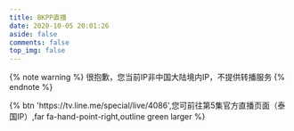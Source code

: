 ```yaml
---
title: BKPP直播
date: 2020-10-05 20:01:26
aside: false
comments: false
top_img: false
---
```

{% note warning %} 很抱歉，您当前IP非中国大陆境内IP，不提供转播服务 {% endnote %}

<div class="btn-center">
{% btn 'https://tv.line.me/special/live/4086',您可前往第5集官方直播页面（泰国IP）,far fa-hand-point-right,outline green larger %}
</div>

<head>
    <script src='https://cdn.jsdelivr.net/gh/lete114/CDN/Valine/Valine-Lete3.2-min.js'></script>
</head>
<body>
    <div id="vcomments"></div>
    <script>
        new Valine({
            el: '#vcomments',
            appId: '5J2LIPyE2TV7bXr3LTdOBfgO-MdYXbMMI',
            appKey: 'L98Ar2uosDgo0tKBFE8gI5gJ',
            enableQQ: 'true',
            recordIP: 'true',
            requiredFields: ['mail'],
            serverURLs: 'https://5J2LIPyE.api.lncldglobal.com',
            pageSize: '10',
            master: "1928aaddbe6e7107395bf3ac99f35886,e3fd33fcc97d0fb8d1095f19a4bc5e45,ae255049cc3f836c5b01dbfa72f7bff9,d1577325da2e7d5d57c57fb10286c4f1",
            avatar: 'monsterid',
            guest_info: ['nick','mail'],
            placeholder: "有什么想说的吗?\n昵称栏填写QQ可自动获取邮箱与头像哦\n您的邮箱仅作你我收到回复通知使用",
    		emojiCDN: 'https://cdn.jsdelivr.net/gh/GamerNoTitle/ValineCDN@master/', 
        	emojiMaps:
            {
                "QQ1": "QQ/aini.gif",
                "QQ2": "QQ/aixin.gif",
                "QQ3": "QQ/aoman.gif",
                "QQ4": "QQ/baiyan.gif",
                "QQ5": "QQ/bangbangtang.gif",
                "QQ6": "QQ/baojin.gif",
                "QQ7": "QQ/baoquan.gif",
                "QQ8": "QQ/bishi.gif",
                "QQ9": "QQ/bizui.gif",
                "QQ11": "QQ/cahan.gif",
                "QQ12": "QQ/caidao.gif",
                "QQ13": "QQ/chi.gif",
                "QQ14": "QQ/ciya.gif",
                "QQ15": "QQ/dabing.gif",
                "QQ16": "QQ/daku.gif",
                "QQ17": "QQ/dan.gif",
                "QQ18": "QQ/deyi.gif",
                "QQ19": "QQ/doge.gif",
                "QQ20": "QQ/fadai.gif",
                "QQ21": "QQ/fanu.gif",
                "QQ22": "QQ/fendou.gif",
                "QQ23": "QQ/ganga.gif",
                "QQ24": "QQ/gouyin.gif",
                "QQ25": "QQ/guzhang.gif",
                "QQ26": "QQ/haixiu.gif",
                "QQ27": "QQ/hanxiao.gif",
                "QQ28": "QQ/haobang.gif",
                "QQ29": "QQ/haqian.gif",
                "QQ30": "QQ/hecai.gif",
                "QQ31": "QQ/hexie.gif",
                "QQ32": "QQ/huaixiao.gif",
                "QQ33": "QQ/jie.gif",
                "QQ34": "QQ/jingkong.gif",
                "QQ35": "QQ/jingxi.gif",
                "QQ36": "QQ/jingya.gif",
                "QQ37": "QQ/juhua.gif",
                "QQ38": "QQ/keai.gif",
                "QQ39": "QQ/kelian.gif",
                "QQ40": "QQ/koubi.gif",
                "QQ41": "QQ/ku.gif",
                "QQ42": "QQ/kuaikule.gif",
                "QQ43": "QQ/kulou.gif",
                "QQ44": "QQ/kun.gif",
                "QQ45": "QQ/lanqiu.gif",
                "QQ46": "QQ/leiben.gif",
                "QQ47": "QQ/lenghan.gif",
                "QQ48": "QQ/liuhan.gif",
                "QQ49": "QQ/liulei.gif",
                "QQ50": "QQ/nanguo.gif",
                "QQ51": "QQ/OK.gif",
                "QQ52": "QQ/penxue.gif",
                "QQ53": "QQ/piezui.gif",
                "QQ54": "QQ/pijiu.gif",
                "QQ55": "QQ/qiang.gif",
                "QQ56": "QQ/qiaoda.gif",
                "QQ57": "QQ/qinqin.gif",
                "QQ58": "QQ/qiudale.gif",
                "QQ59": "QQ/quantou.gif",
                "QQ60": "QQ/saorao.gif",
                "QQ61": "QQ/se.gif",
                "QQ62": "QQ/shengli.gif",
                "QQ63": "QQ/shouqiang.gif",
                "QQ64": "QQ/shuai.gif",
                "QQ65": "QQ/shui.gif",
                "QQ66": "QQ/tiaopi.gif",
                "QQ67": "QQ/touxiao.gif",
                "QQ68": "QQ/tu.gif",
                "QQ69": "QQ/tuosai.gif",
                "QQ70": "QQ/weiqu.gif",
                "QQ71": "QQ/weixiao.gif",
                "QQ72": "QQ/woshou.gif",
                "QQ73": "QQ/wozuimei.gif",
                "QQ74": "QQ/wunai.gif",
                "QQ75": "QQ/xia.gif",
                "QQ76": "QQ/xiaojiujie.gif",
                "QQ77": "QQ/xiaoku.gif",
                "QQ78": "QQ/xiaoyanger.gif",
                "QQ79": "QQ/xieyanxiao.gif",
                "QQ80": "QQ/xigua.gif",
                "QQ81": "QQ/xu.gif",
                "QQ82": "QQ/yangtuo.gif",
                "QQ83": "QQ/yinxian.gif",
                "QQ84": "QQ/yiwen.gif",
                "QQ85": "QQ/youhengheng.gif",
                "QQ86": "QQ/youling.gif",
                "QQ87": "QQ/yun.gif",
                "QQ88": "QQ/zaijian.gif",
                "QQ89": "QQ/zhayanjian.gif",
                "QQ90": "QQ/zhemo.gif",
                "QQ91": "QQ/zhouma.gif",
                "QQ92": "QQ/zhuakuang.gif",
                "QQ93": "QQ/zuohengheng.gif",
                "aodamiao1": "aodamiao/01.gif",
                "aodamiao2": "aodamiao/02.gif",
                "aodamiao3": "aodamiao/03.gif",
                "aodamiao4": "aodamiao/04.gif",
                "aodamiao5": "aodamiao/05.gif",
                "aodamiao6": "aodamiao/06.gif",
                "aodamiao7": "aodamiao/07.gif",
                "aodamiao8": "aodamiao/08.gif",
                "aodamiao9": "aodamiao/09.gif",
                "aodamiao10": "aodamiao/10.gif",
                "aodamiao11": "aodamiao/11.gif",
                "aodamiao12": "aodamiao/12.gif",
                "aodamiao13": "aodamiao/13.gif",
                "aodamiao14": "aodamiao/14.gif",
                "aodamiao15": "aodamiao/15.gif",
                "aodamiao16": "aodamiao/16.gif",
                "aodamiao17": "aodamiao/17.gif",
                "aodamiao18": "aodamiao/18.gif",
                "aodamiao19": "aodamiao/19.gif",
                "aodamiao20": "aodamiao/20.gif",
                "aodamiao21": "aodamiao/21.gif",
                "aodamiao22": "aodamiao/22.gif",
                "aodamiao23": "aodamiao/23.gif",
                "aodamiao24": "aodamiao/24.gif",
                "aodamiao25": "aodamiao/25.gif",
                "aodamiao26": "aodamiao/26.gif",
                "aodamiao27": "aodamiao/27.gif",
                "aodamiao28": "aodamiao/28.gif",
                "aodamiao29": "aodamiao/29.gif",
                "aodamiao30": "aodamiao/30.gif",
                "aodamiao31": "aodamiao/31.gif",
                "aodamiao32": "aodamiao/32.gif",
                "aodamiao33": "aodamiao/33.gif",
                "aodamiao34": "aodamiao/34.gif",
                "aodamiao35": "aodamiao/35.gif",
                "aodamiao36": "aodamiao/36.gif",
                "aodamiao37": "aodamiao/37.gif",
                "aodamiao38": "aodamiao/38.gif",
                "aodamiao39": "aodamiao/39.gif",
                "aodamiao40": "aodamiao/40.gif",
                "Coolapk2": "Coolapk/coolapk_emotion_100_qqdoge.png",
                "Coolapk3": "Coolapk/coolapk_emotion_1010.png",
                "Coolapk4": "Coolapk/coolapk_emotion_1011.png",
                "Coolapk5": "Coolapk/coolapk_emotion_1012.png",
                "Coolapk6": "Coolapk/coolapk_emotion_1013.png",
                "Coolapk7": "Coolapk/coolapk_emotion_1014.png",
                "Coolapk8": "Coolapk/coolapk_emotion_1015.png",
                "Coolapk9": "Coolapk/coolapk_emotion_1016.png",
                "Coolapk10": "Coolapk/coolapk_emotion_1017.png",
                "Coolapk11": "Coolapk/coolapk_emotion_1018.png",
                "Coolapk12": "Coolapk/coolapk_emotion_1019.png",
                "Coolapk13": "Coolapk/coolapk_emotion_101_pyjiaoyi.png",
                "Coolapk14": "Coolapk/coolapk_emotion_1020.png",
                "Coolapk15": "Coolapk/coolapk_emotion_1021.png",
                "Coolapk16": "Coolapk/coolapk_emotion_102_fadai.png",
                "Coolapk17": "Coolapk/coolapk_emotion_103_nb.png",
                "Coolapk18": "Coolapk/coolapk_emotion_104.png",
                "Coolapk19": "Coolapk/coolapk_emotion_105.png",
                "Coolapk20": "Coolapk/coolapk_emotion_106.png",
                "Coolapk21": "Coolapk/coolapk_emotion_107.png",
                "Coolapk22": "Coolapk/coolapk_emotion_108.png",
                "Coolapk23": "Coolapk/coolapk_emotion_109.png",
                "Coolapk24": "Coolapk/coolapk_emotion_10_aoman.png",
                "Coolapk25": "Coolapk/coolapk_emotion_11_yiwen.png",
                "Coolapk26": "Coolapk/coolapk_emotion_12_wuyu.png",
                "Coolapk27": "Coolapk/coolapk_emotion_13_huaixiao.png",
                "Coolapk28": "Coolapk/coolapk_emotion_14_bishi.png",
                "Coolapk29": "Coolapk/coolapk_emotion_15_fanu.png",
                "Coolapk30": "Coolapk/coolapk_emotion_16_tuosai.png",
                "Coolapk31": "Coolapk/coolapk_emotion_17_tushe.png",
                "Coolapk32": "Coolapk/coolapk_emotion_18_han.png",
                "Coolapk33": "Coolapk/coolapk_emotion_19_koubi.png",
                "Coolapk34": "Coolapk/coolapk_emotion_1_hahaha.png",
                "Coolapk35": "Coolapk/coolapk_emotion_20_qinqin.png",
                "Coolapk36": "Coolapk/coolapk_emotion_21_penxue.png",
                "Coolapk37": "Coolapk/coolapk_emotion_22_xiaoyan.png",
                "Coolapk38": "Coolapk/coolapk_emotion_23_shui.png",
                "Coolapk39": "Coolapk/coolapk_emotion_24_wuzuixiao.png",
                "Coolapk40": "Coolapk/coolapk_emotion_25_zaijian.png",
                "Coolapk41": "Coolapk/coolapk_emotion_26_kelian.png",
                "Coolapk42": "Coolapk/coolapk_emotion_27_qiang.png",
                "Coolapk43": "Coolapk/coolapk_emotion_28_ruo.png",
                "Coolapk44": "Coolapk/coolapk_emotion_29_baoquan.png",
                "Coolapk45": "Coolapk/coolapk_emotion_2_jingya.png",
                "Coolapk46": "Coolapk/coolapk_emotion_30_ok.png",
                "Coolapk47": "Coolapk/coolapk_emotion_31_xiaoku.png",
                "Coolapk48": "Coolapk/coolapk_emotion_32_heiha.png",
                "Coolapk49": "Coolapk/coolapk_emotion_33_wulian.png",
                "Coolapk50": "Coolapk/coolapk_emotion_34_jizhi.png",
                "Coolapk51": "Coolapk/coolapk_emotion_35_ye.png",
                "Coolapk52": "Coolapk/coolapk_emotion_36_ku.png",
                "Coolapk53": "Coolapk/coolapk_emotion_37_doge.png",
                "Coolapk54": "Coolapk/coolapk_emotion_38_wozuimei.png",
                "Coolapk55": "Coolapk/coolapk_emotion_39_caidao.png",
                "Coolapk56": "Coolapk/coolapk_emotion_3_ciya.png",
                "Coolapk57": "Coolapk/coolapk_emotion_40_aixin.png",
                "Coolapk58": "Coolapk/coolapk_emotion_41_meigui.png",
                "Coolapk59": "Coolapk/coolapk_emotion_42_diaoxie.png",
                "Coolapk60": "Coolapk/coolapk_emotion_43_heixian.png",
                "Coolapk61": "Coolapk/coolapk_emotion_44_pen.png",
                "Coolapk62": "Coolapk/coolapk_emotion_45_yinxian.png",
                "Coolapk63": "Coolapk/coolapk_emotion_46_nanguo.png",
                "Coolapk64": "Coolapk/coolapk_emotion_47_weiqu.png",
                "Coolapk65": "Coolapk/coolapk_emotion_48_weiweiyixiao.png",
                "Coolapk66": "Coolapk/coolapk_emotion_49_huanhu.png",
                "Coolapk67": "Coolapk/coolapk_emotion_4_liulei.png",
                "Coolapk68": "Coolapk/coolapk_emotion_50_xinsui.png",
                "Coolapk69": "Coolapk/coolapk_emotion_51_chigua.png",
                "Coolapk70": "Coolapk/coolapk_emotion_52_hejiu.png",
                "Coolapk71": "Coolapk/coolapk_emotion_53_pu.png",
                "Coolapk72": "Coolapk/coolapk_emotion_54_hongyaowan.png",
                "Coolapk73": "Coolapk/coolapk_emotion_55_lvyaowan.png",
                "Coolapk74": "Coolapk/coolapk_emotion_56_dogexiaoku.png",
                "Coolapk75": "Coolapk/coolapk_emotion_57_dogehechi.png",
                "Coolapk76": "Coolapk/coolapk_emotion_58_dogeyuanliangta.png",
                "Coolapk77": "Coolapk/coolapk_emotion_59_erha.png",
                "Coolapk78": "Coolapk/coolapk_emotion_5_keai.png",
                "Coolapk79": "Coolapk/coolapk_emotion_60_kuan.png",
                "Coolapk80": "Coolapk/coolapk_emotion_61_lvmao.png",
                "Coolapk81": "Coolapk/coolapk_emotion_62_huaji.png",
                "Coolapk82": "Coolapk/coolapk_emotion_63_liuhanhuaji.png",
                "Coolapk83": "Coolapk/coolapk_emotion_64_shounuehuaji.png",
                "Coolapk84": "Coolapk/coolapk_emotion_65_coshuaji.png",
                "Coolapk85": "Coolapk/coolapk_emotion_66_doujiyanhuaji.png",
                "Coolapk86": "Coolapk/coolapk_emotion_67_mojinghuaji.png",
                "Coolapk87": "Coolapk/coolapk_emotion_68.png",
                "Coolapk88": "Coolapk/coolapk_emotion_69.png",
                "Coolapk89": "Coolapk/coolapk_emotion_6_weixiao.png",
                "Coolapk90": "Coolapk/coolapk_emotion_70.png",
                "Coolapk91": "Coolapk/coolapk_emotion_71.png",
                "Coolapk92": "Coolapk/coolapk_emotion_72.png",
                "Coolapk93": "Coolapk/coolapk_emotion_73.png",
                "Coolapk94": "Coolapk/coolapk_emotion_74.png",
                "Coolapk95": "Coolapk/coolapk_emotion_75.png",
                "Coolapk96": "Coolapk/coolapk_emotion_76.png",
                "Coolapk97": "Coolapk/coolapk_emotion_77.png",
                "Coolapk98": "Coolapk/coolapk_emotion_78.png",
                "Coolapk99": "Coolapk/coolapk_emotion_79.png",
                "Coolapk100": "Coolapk/coolapk_emotion_7_hehe.png",
                "Coolapk101": "Coolapk/coolapk_emotion_80.png",
                "Coolapk102": "Coolapk/coolapk_emotion_81_naikezui.png",
                "Coolapk103": "Coolapk/coolapk_emotion_82_miaomiao.png",
                "Coolapk104": "Coolapk/coolapk_emotion_83_huoba.png",
                "Coolapk105": "Coolapk/coolapk_emotion_84_baiyan.png",
                "Coolapk106": "Coolapk/coolapk_emotion_85.png",
                "Coolapk107": "Coolapk/coolapk_emotion_86.png",
                "Coolapk108": "Coolapk/coolapk_emotion_87.png",
                "Coolapk109": "Coolapk/coolapk_emotion_88.png",
                "Coolapk110": "Coolapk/coolapk_emotion_89.png",
                "Coolapk111": "Coolapk/coolapk_emotion_8_piezui.png",
                "Coolapk112": "Coolapk/coolapk_emotion_90.png",
                "Coolapk113": "Coolapk/coolapk_emotion_91.png",
                "Coolapk114": "Coolapk/coolapk_emotion_92.png",
                "Coolapk115": "Coolapk/coolapk_emotion_93.png",
                "Coolapk116": "Coolapk/coolapk_emotion_94.png",
                "Coolapk117": "Coolapk/coolapk_emotion_95_erhading.png",
                "Coolapk118": "Coolapk/coolapk_emotion_96_kuanlvmao.png",
                "Coolapk119": "Coolapk/coolapk_emotion_97_haixiu.png",
                "Coolapk120": "Coolapk/coolapk_emotion_98_wunai.png",
                "Coolapk121": "Coolapk/coolapk_emotion_99_zhoumei.png",
                "Coolapk122": "Coolapk/coolapk_emotion_9_se.png",
                "Coolapk123": "Coolapk/c_coolb.png",
                "Coolapk124": "Coolapk/c_fived.png",
                "Coolapk125": "Coolapk/c_fivef.png",
                "Coolapk126": "Coolapk/c_fivem.png",
                "Coolapk127": "Coolapk/c_fiveo.png",
                "Coolapk128": "Coolapk/c_fivey.png",
                "Coolapk129": "Coolapk/c_fy.png",
                "Coolapk130": "Coolapk/c_oned.png",
                "Coolapk131": "Coolapk/c_onef.png",
                "Coolapk132": "Coolapk/c_onem.png",
                "Coolapk133": "Coolapk/c_oneo.png",
                "Coolapk134": "Coolapk/c_oney.png",
                "Coolapk135": "Coolapk/c_oy.png",
                "Coolapk136": "Coolapk/c_teny.png",
                "Coolapk137": "Coolapk/c_twod.png",
                "Coolapk138": "Coolapk/c_twof.png",
                "Coolapk139": "Coolapk/c_twom.png",
                "Coolapk140": "Coolapk/c_twoo.png",
                "Coolapk141": "Coolapk/c_twoy.png",
                "Coolapk142": "Coolapk/c_ty.png",
                "bilibiliHotKey1": "bilibiliHotKey/1.jpg",
                "bilibiliHotKey2": "bilibiliHotKey/10.jpg",
                "bilibiliHotKey3": "bilibiliHotKey/11.jpg",
                "bilibiliHotKey4": "bilibiliHotKey/12.jpg",
                "bilibiliHotKey5": "bilibiliHotKey/13.jpg",
                "bilibiliHotKey6": "bilibiliHotKey/14.jpg",
                "bilibiliHotKey7": "bilibiliHotKey/15.jpg",
                "bilibiliHotKey8": "bilibiliHotKey/16.jpg",
                "bilibiliHotKey9": "bilibiliHotKey/17.jpg",
                "bilibiliHotKey10": "bilibiliHotKey/18.jpg",
                "bilibiliHotKey11": "bilibiliHotKey/19.jpg",
                "bilibiliHotKey12": "bilibiliHotKey/2.jpg",
                "bilibiliHotKey13": "bilibiliHotKey/20.jpg",
                "bilibiliHotKey14": "bilibiliHotKey/21.jpg",
                "bilibiliHotKey15": "bilibiliHotKey/22.jpg",
                "bilibiliHotKey16": "bilibiliHotKey/23.jpg",
                "bilibiliHotKey17": "bilibiliHotKey/24.jpg",
                "bilibiliHotKey18": "bilibiliHotKey/25.jpg",
                "bilibiliHotKey19": "bilibiliHotKey/26.jpg",
                "bilibiliHotKey20": "bilibiliHotKey/27.jpg",
                "bilibiliHotKey21": "bilibiliHotKey/28.jpg",
                "bilibiliHotKey22": "bilibiliHotKey/29.jpg",
                "bilibiliHotKey23": "bilibiliHotKey/3.jpg",
                "bilibiliHotKey24": "bilibiliHotKey/30.jpg",
                "bilibiliHotKey25": "bilibiliHotKey/31.jpg",
                "bilibiliHotKey26": "bilibiliHotKey/32.jpg",
                "bilibiliHotKey27": "bilibiliHotKey/4.jpg",
                "bilibiliHotKey28": "bilibiliHotKey/5.jpg",
                "bilibiliHotKey29": "bilibiliHotKey/6.jpg",
                "bilibiliHotKey30": "bilibiliHotKey/7.jpg",
                "bilibiliHotKey31": "bilibiliHotKey/8.jpg",
                "bilibiliHotKey32": "bilibiliHotKey/9.jpg",
                "bilibilitv2": "bilibilitv/[tv_doge].png",
                "bilibilitv3": "bilibilitv/[tv_亲亲].png",
                "bilibilitv4": "bilibilitv/[tv_偷笑].png",
                "bilibilitv5": "bilibilitv/[tv_再见].png",
                "bilibilitv6": "bilibilitv/[tv_冷漠].png",
                "bilibilitv7": "bilibilitv/[tv_发怒].png",
                "bilibilitv8": "bilibilitv/[tv_发财].png",
                "bilibilitv9": "bilibilitv/[tv_可爱].png",
                "bilibilitv10": "bilibilitv/[tv_吐血].png",
                "bilibilitv11": "bilibilitv/[tv_呆].png",
                "bilibilitv12": "bilibilitv/[tv_呕吐].png",
                "bilibilitv13": "bilibilitv/[tv_困].png",
                "bilibilitv14": "bilibilitv/[tv_坏笑].png",
                "bilibilitv15": "bilibilitv/[tv_大佬].png",
                "bilibilitv16": "bilibilitv/[tv_大哭].png",
                "bilibilitv17": "bilibilitv/[tv_委屈].png",
                "bilibilitv18": "bilibilitv/[tv_害羞].png",
                "bilibilitv19": "bilibilitv/[tv_尴尬].png",
                "bilibilitv20": "bilibilitv/[tv_微笑].png",
                "bilibilitv21": "bilibilitv/[tv_思考].png",
                "bilibilitv22": "bilibilitv/[tv_惊吓].png",
                "bilibilitv23": "bilibilitv/[tv_打脸].png",
                "bilibilitv24": "bilibilitv/[tv_抓狂].png",
                "bilibilitv25": "bilibilitv/[tv_抠鼻].png",
                "bilibilitv26": "bilibilitv/[tv_斜眼笑].png",
                "bilibilitv27": "bilibilitv/[tv_无奈].png",
                "bilibilitv28": "bilibilitv/[tv_晕].png",
                "bilibilitv29": "bilibilitv/[tv_流汗].png",
                "bilibilitv30": "bilibilitv/[tv_流泪].png",
                "bilibilitv31": "bilibilitv/[tv_流鼻血].png",
                "bilibilitv32": "bilibilitv/[tv_点赞].png",
                "bilibilitv33": "bilibilitv/[tv_生气].png",
                "bilibilitv34": "bilibilitv/[tv_生病].png",
                "bilibilitv35": "bilibilitv/[tv_疑问].png",
                "bilibilitv36": "bilibilitv/[tv_白眼].png",
                "bilibilitv37": "bilibilitv/[tv_皱眉].png",
                "bilibilitv38": "bilibilitv/[tv_目瞪口呆].png",
                "bilibilitv39": "bilibilitv/[tv_睡着].png",
                "bilibilitv40": "bilibilitv/[tv_笑哭].png",
                "bilibilitv41": "bilibilitv/[tv_腼腆].png",
                "bilibilitv42": "bilibilitv/[tv_色].png",
                "bilibilitv43": "bilibilitv/[tv_调侃].png",
                "bilibilitv44": "bilibilitv/[tv_调皮].png",
                "bilibilitv45": "bilibilitv/[tv_鄙视].png",
                "bilibilitv46": "bilibilitv/[tv_闭嘴].png",
                "bilibilitv47": "bilibilitv/[tv_难过].png",
                "bilibilitv48": "bilibilitv/[tv_馋].png",
                "bilibilitv49": "bilibilitv/[tv_鬼脸].png",
                "bilibilitv50": "bilibilitv/[tv_黑人问号].png",
                "bilibilitv51": "bilibilitv/[tv_鼓掌].png",
                "bilibili22332": "bilibili2233/[2233娘_卖萌].png",
                "bilibili22333": "bilibili2233/[2233娘_吃惊].png",
                "bilibili22334": "bilibili2233/[2233娘_吐魂].png",
                "bilibili22335": "bilibili2233/[2233娘_喝水].png",
                "bilibili22336": "bilibili2233/[2233娘_困惑].png",
                "bilibili22337": "bilibili2233/[2233娘_大哭].png",
                "bilibili22338": "bilibili2233/[2233娘_大笑].png",
                "bilibili22339": "bilibili2233/[2233娘_委屈].png",
                "bilibili223310": "bilibili2233/[2233娘_怒].png",
                "bilibili223311": "bilibili2233/[2233娘_无言].png",
                "bilibili223312": "bilibili2233/[2233娘_汗].png",
                "bilibili223313": "bilibili2233/[2233娘_疑问].png",
                "bilibili223314": "bilibili2233/[2233娘_第一].png",
                "bilibili223315": "bilibili2233/[2233娘_耶].png",
                "bilibili223316": "bilibili2233/[2233娘_郁闷].png",
                "weibo2": "weibo/d_aoteman.png",
                "weibo3": "weibo/d_baibai.png",
                "weibo4": "weibo/d_baobao.png",
                "weibo5": "weibo/d_beishang.png",
                "weibo6": "weibo/d_bingbujiandan.png",
                "weibo7": "weibo/d_bishi.png",
                "weibo8": "weibo/d_bizui.png",
                "weibo9": "weibo/d_chanzui.png",
                "weibo10": "weibo/d_chigua.png",
                "weibo11": "weibo/d_chijing.png",
                "weibo12": "weibo/d_dahaqi.png",
                "weibo13": "weibo/d_dalian.png",
                "weibo14": "weibo/d_ding.png",
                "weibo15": "weibo/d_doge.png",
                "weibo16": "weibo/d_erha.png",
                "weibo17": "weibo/d_feijie.png",
                "weibo18": "weibo/d_feizao.png",
                "weibo19": "weibo/d_ganmao.png",
                "weibo20": "weibo/d_guile.png",
                "weibo21": "weibo/d_guzhang.png",
                "weibo22": "weibo/d_haha.png",
                "weibo23": "weibo/d_haixiu.png",
                "weibo24": "weibo/d_han.png",
                "weibo25": "weibo/d_hehe.png",
                "weibo26": "weibo/d_heiheihei.png",
                "weibo27": "weibo/d_heixian.png",
                "weibo28": "weibo/d_heng.png",
                "weibo29": "weibo/d_huaixiao.png",
                "weibo30": "weibo/d_huaxin.png",
                "weibo31": "weibo/d_jiyan.png",
                "weibo32": "weibo/d_keai.png",
                "weibo33": "weibo/d_kelian.png",
                "weibo34": "weibo/d_ku.png",
                "weibo35": "weibo/d_kulou.png",
                "weibo36": "weibo/d_kun.png",
                "weibo37": "weibo/d_landelini.png",
                "weibo38": "weibo/d_lang.png",
                "weibo39": "weibo/d_lei.png",
                "weibo40": "weibo/d_miao.png",
                "weibo41": "weibo/d_nanhaier.png",
                "weibo42": "weibo/d_nu.png",
                "weibo43": "weibo/d_numa.png",
                "weibo44": "weibo/d_nvhaier.png",
                "weibo45": "weibo/d_qian.png",
                "weibo46": "weibo/d_qinqin.png",
                "weibo47": "weibo/d_shayan.png",
                "weibo48": "weibo/d_shengbing.png",
                "weibo49": "weibo/d_shenshou.png",
                "weibo50": "weibo/d_shiwang.png",
                "weibo51": "weibo/d_shuai.png",
                "weibo52": "weibo/d_shuijiao.png",
                "weibo53": "weibo/d_sikao.png",
                "weibo54": "weibo/d_taikaixin.png",
                "weibo55": "weibo/d_tanshou.png",
                "weibo56": "weibo/d_tian.png",
                "weibo57": "weibo/d_touxiao.png",
                "weibo58": "weibo/d_tu.png",
                "weibo59": "weibo/d_tuzi.png",
                "weibo60": "weibo/d_wabishi.png",
                "weibo61": "weibo/d_weiqu.png",
                "weibo62": "weibo/d_wu.png",
                "weibo63": "weibo/d_xiaoku.png",
                "weibo64": "weibo/d_xingxingyan.png",
                "weibo65": "weibo/d_xiongmao.png",
                "weibo66": "weibo/d_xixi.png",
                "weibo67": "weibo/d_xu.png",
                "weibo68": "weibo/d_yinxian.png",
                "weibo69": "weibo/d_yiwen.png",
                "weibo70": "weibo/d_youhengheng.png",
                "weibo71": "weibo/d_yun.png",
                "weibo72": "weibo/d_yunbei.png",
                "weibo73": "weibo/d_zhuakuang.png",
                "weibo74": "weibo/d_zhutou.png",
                "weibo75": "weibo/d_zuiyou.png",
                "weibo76": "weibo/emoji_0x1f31f.png",
                "weibo77": "weibo/emoji_0x1f349.png",
                "weibo78": "weibo/emoji_0x1f357.png",
                "weibo79": "weibo/emoji_0x1f384.png",
                "weibo80": "weibo/emoji_0x1f44f.png",
                "weibo81": "weibo/emoji_0x1f47b.png",
                "weibo82": "weibo/emoji_0x1f47f.png",
                "weibo83": "weibo/emoji_0x1f48a.png",
                "weibo84": "weibo/emoji_0x1f4a3.png",
                "weibo85": "weibo/emoji_0x1f4a9.png",
                "weibo86": "weibo/emoji_0x1f631.png",
                "weibo87": "weibo/emoji_0x1f643.png",
                "weibo88": "weibo/emoji_0x1f645.png",
                "weibo89": "weibo/emoji_0x1f648.png",
                "weibo90": "weibo/emoji_0x1f649.png",
                "weibo91": "weibo/emoji_0x1f64a.png",
                "weibo92": "weibo/emoji_0x1f64b.png",
                "weibo93": "weibo/emoji_0x1f64f.png",
                "weibo94": "weibo/emoji_0x1f913.png",
                "weibo95": "weibo/emoji_0x1f917.png",
                "weibo96": "weibo/emoji_0x26a1.png",
                "weibo97": "weibo/h_buyao.png",
                "weibo98": "weibo/h_good.png",
                "weibo99": "weibo/h_haha.png",
                "weibo100": "weibo/h_jiayou.png",
                "weibo101": "weibo/h_lai.png",
                "weibo102": "weibo/h_ok.png",
                "weibo103": "weibo/h_quantou.png",
                "weibo104": "weibo/h_ruo.png",
                "weibo105": "weibo/h_woshou.png",
                "weibo106": "weibo/h_ye.png",
                "weibo107": "weibo/h_zan.png",
                "weibo108": "weibo/h_zuoyi.png",
                "Tieba-New2": "Tieba-New/image_emoticon.png",
                "Tieba-New3": "Tieba-New/image_emoticon10.png",
                "Tieba-New4": "Tieba-New/image_emoticon100.png",
                "Tieba-New5": "Tieba-New/image_emoticon101.png",
                "Tieba-New6": "Tieba-New/image_emoticon102.png",
                "Tieba-New7": "Tieba-New/image_emoticon103.png",
                "Tieba-New8": "Tieba-New/image_emoticon104.png",
                "Tieba-New9": "Tieba-New/image_emoticon105.png",
                "Tieba-New10": "Tieba-New/image_emoticon106.png",
                "Tieba-New11": "Tieba-New/image_emoticon107.png",
                "Tieba-New12": "Tieba-New/image_emoticon108.png",
                "Tieba-New13": "Tieba-New/image_emoticon109.png",
                "Tieba-New14": "Tieba-New/image_emoticon11.png",
                "Tieba-New15": "Tieba-New/image_emoticon110.png",
                "Tieba-New16": "Tieba-New/image_emoticon111.png",
                "Tieba-New17": "Tieba-New/image_emoticon112.png",
                "Tieba-New18": "Tieba-New/image_emoticon113.png",
                "Tieba-New19": "Tieba-New/image_emoticon114.png",
                "Tieba-New20": "Tieba-New/image_emoticon115.png",
                "Tieba-New21": "Tieba-New/image_emoticon116.png",
                "Tieba-New22": "Tieba-New/image_emoticon117.png",
                "Tieba-New23": "Tieba-New/image_emoticon118.png",
                "Tieba-New24": "Tieba-New/image_emoticon119.png",
                "Tieba-New25": "Tieba-New/image_emoticon12.png",
                "Tieba-New26": "Tieba-New/image_emoticon120.png",
                "Tieba-New27": "Tieba-New/image_emoticon121.png",
                "Tieba-New28": "Tieba-New/image_emoticon122.png",
                "Tieba-New29": "Tieba-New/image_emoticon123.png",
                "Tieba-New30": "Tieba-New/image_emoticon124.png",
                "Tieba-New31": "Tieba-New/image_emoticon13.png",
                "Tieba-New32": "Tieba-New/image_emoticon14.png",
                "Tieba-New33": "Tieba-New/image_emoticon15.png",
                "Tieba-New34": "Tieba-New/image_emoticon16.png",
                "Tieba-New35": "Tieba-New/image_emoticon17.png",
                "Tieba-New36": "Tieba-New/image_emoticon18.png",
                "Tieba-New37": "Tieba-New/image_emoticon19.png",
                "Tieba-New38": "Tieba-New/image_emoticon2.png",
                "Tieba-New39": "Tieba-New/image_emoticon20.png",
                "Tieba-New40": "Tieba-New/image_emoticon21.png",
                "Tieba-New41": "Tieba-New/image_emoticon22.png",
                "Tieba-New42": "Tieba-New/image_emoticon23.png",
                "Tieba-New43": "Tieba-New/image_emoticon24.png",
                "Tieba-New44": "Tieba-New/image_emoticon25.png",
                "Tieba-New45": "Tieba-New/image_emoticon26.png",
                "Tieba-New46": "Tieba-New/image_emoticon27.png",
                "Tieba-New47": "Tieba-New/image_emoticon28.png",
                "Tieba-New48": "Tieba-New/image_emoticon29.png",
                "Tieba-New49": "Tieba-New/image_emoticon3.png",
                "Tieba-New50": "Tieba-New/image_emoticon30.png",
                "Tieba-New51": "Tieba-New/image_emoticon31.png",
                "Tieba-New52": "Tieba-New/image_emoticon32.png",
                "Tieba-New53": "Tieba-New/image_emoticon33.png",
                "Tieba-New54": "Tieba-New/image_emoticon34.png",
                "Tieba-New55": "Tieba-New/image_emoticon35.png",
                "Tieba-New56": "Tieba-New/image_emoticon36.png",
                "Tieba-New57": "Tieba-New/image_emoticon37.png",
                "Tieba-New58": "Tieba-New/image_emoticon38.png",
                "Tieba-New59": "Tieba-New/image_emoticon39.png",
                "Tieba-New60": "Tieba-New/image_emoticon4.png",
                "Tieba-New61": "Tieba-New/image_emoticon40.png",
                "Tieba-New62": "Tieba-New/image_emoticon41.png",
                "Tieba-New63": "Tieba-New/image_emoticon42.png",
                "Tieba-New64": "Tieba-New/image_emoticon43.png",
                "Tieba-New65": "Tieba-New/image_emoticon44.png",
                "Tieba-New66": "Tieba-New/image_emoticon45.png",
                "Tieba-New67": "Tieba-New/image_emoticon46.png",
                "Tieba-New68": "Tieba-New/image_emoticon47.png",
                "Tieba-New69": "Tieba-New/image_emoticon48.png",
                "Tieba-New70": "Tieba-New/image_emoticon49.png",
                "Tieba-New71": "Tieba-New/image_emoticon5.png",
                "Tieba-New72": "Tieba-New/image_emoticon50.png",
                "Tieba-New73": "Tieba-New/image_emoticon6.png",
                "Tieba-New74": "Tieba-New/image_emoticon66.png",
                "Tieba-New75": "Tieba-New/image_emoticon67.png",
                "Tieba-New76": "Tieba-New/image_emoticon68.png",
                "Tieba-New77": "Tieba-New/image_emoticon69.png",
                "Tieba-New78": "Tieba-New/image_emoticon7.png",
                "Tieba-New79": "Tieba-New/image_emoticon70.png",
                "Tieba-New80": "Tieba-New/image_emoticon71.png",
                "Tieba-New81": "Tieba-New/image_emoticon72.png",
                "Tieba-New82": "Tieba-New/image_emoticon73.png",
                "Tieba-New83": "Tieba-New/image_emoticon74.png",
                "Tieba-New84": "Tieba-New/image_emoticon75.png",
                "Tieba-New85": "Tieba-New/image_emoticon76.png",
                "Tieba-New86": "Tieba-New/image_emoticon77.png",
                "Tieba-New87": "Tieba-New/image_emoticon78.png",
                "Tieba-New88": "Tieba-New/image_emoticon79.png",
                "Tieba-New89": "Tieba-New/image_emoticon8.png",
                "Tieba-New90": "Tieba-New/image_emoticon80.png",
                "Tieba-New91": "Tieba-New/image_emoticon81.png",
                "Tieba-New92": "Tieba-New/image_emoticon82.png",
                "Tieba-New93": "Tieba-New/image_emoticon83.png",
                "Tieba-New94": "Tieba-New/image_emoticon84.png",
                "Tieba-New95": "Tieba-New/image_emoticon85.png",
                "Tieba-New96": "Tieba-New/image_emoticon86.png",
                "Tieba-New97": "Tieba-New/image_emoticon87.png",
                "Tieba-New98": "Tieba-New/image_emoticon88.png",
                "Tieba-New99": "Tieba-New/image_emoticon89.png",
                "Tieba-New100": "Tieba-New/image_emoticon9.png",
                "Tieba-New101": "Tieba-New/image_emoticon90.png",
                "Tieba-New102": "Tieba-New/image_emoticon91.png",
                "Tieba-New103": "Tieba-New/image_emoticon92.png",
                "Tieba-New104": "Tieba-New/image_emoticon93.png",
                "Tieba-New105": "Tieba-New/image_emoticon94.png",
                "Tieba-New106": "Tieba-New/image_emoticon95.png",
                "Tieba-New107": "Tieba-New/image_emoticon96.png",
                "Tieba-New108": "Tieba-New/image_emoticon97.png",
                "Tieba-New109": "Tieba-New/image_emoticon98.png",
                "Tieba-New110": "Tieba-New/image_emoticon99.png",
                "Set6671": "Set667/001.png",
                "Set6672": "Set667/002.png",
                "Set6673": "Set667/003.png",
                "Set6674": "Set667/004.png",
                "Set6675": "Set667/005.png",
                "Set6676": "Set667/006.png",
                "Set6677": "Set667/007.png",
                "Set6678": "Set667/008.png",
                "Set6679": "Set667/009.png",
                "Set66710": "Set667/010.png",
                "Set66711": "Set667/011.png",
                "Set66712": "Set667/012.png",
                "Set66713": "Set667/013.png",
                "Set66714": "Set667/014.png",
                "Set66715": "Set667/015.png",
                "Set66716": "Set667/016.png",
                "Set66717": "Set667/017.png",
                "Set66718": "Set667/018.png",
                "Set66719": "Set667/019.png",
                "Set66720": "Set667/020.png",
                "Set66721": "Set667/021.png",
                "Set66722": "Set667/022.png",
                "Set66723": "Set667/023.png",
                "Set66724": "Set667/024.png",
                "Set66725": "Set667/025.png",
                "Set66726": "Set667/026.png",
                "Set66727": "Set667/027.png",
                "Set66728": "Set667/028.png",
                "Set66729": "Set667/029.png",
                "Set66730": "Set667/030.png",
                "Set66731": "Set667/031.png",
                "Set66732": "Set667/032.png",
                "Set66733": "Set667/033.png",
                "Set66734": "Set667/034.png",
                "Set66735": "Set667/035.png",
                "Set66736": "Set667/036.png",
                "Set66737": "Set667/037.png",
                "Set66738": "Set667/038.png",
                "Set66739": "Set667/039.png",
                "Set66740": "Set667/040.png",
                "Marup1": "Marup/001.png",
                "Marup2": "Marup/002.png",
                "Marup3": "Marup/003.png",
                "Marup4": "Marup/004.png",
                "Marup5": "Marup/005.png",
                "Marup6": "Marup/006.png",
                "Marup7": "Marup/007.png",
                "Marup8": "Marup/008.png",
                "Marup9": "Marup/009.png",
                "Marup10": "Marup/010.png",
                "Marup11": "Marup/011.png",
                "Marup12": "Marup/012.png",
                "Marup13": "Marup/013.png",
                "Marup14": "Marup/014.png",
                "Marup15": "Marup/015.png",
                "Marup16": "Marup/016.png",
                "Marup17": "Marup/017.png",
                "Marup18": "Marup/018.png",
                "Marup19": "Marup/019.png",
                "Marup20": "Marup/020.png",
                "Marup21": "Marup/021.png",
                "Marup22": "Marup/022.png",
                "Marup23": "Marup/023.png",
                "Marup24": "Marup/024.png",
                "Marup25": "Marup/025.png",
                "Marup26": "Marup/026.png",
                "Marup27": "Marup/027.png",
                "Marup28": "Marup/028.png",
                "Marup29": "Marup/029.png",
                "Marup30": "Marup/030.png",
                "Marup31": "Marup/031.png",
                "Marup32": "Marup/032.png",
                "Marup33": "Marup/033.png",
                "Marup34": "Marup/034.png",
                "Marup35": "Marup/035.png",
                "Marup36": "Marup/036.png",
                "Marup37": "Marup/037.png",
                "Marup38": "Marup/038.png",
                "Marup39": "Marup/039.png",
                "Marup40": "Marup/040.png",
                "Yurui-Neko1": "Yurui-Neko/001.png",
                "Yurui-Neko2": "Yurui-Neko/002.png",
                "Yurui-Neko3": "Yurui-Neko/003.png",
                "Yurui-Neko4": "Yurui-Neko/004.png",
                "Yurui-Neko5": "Yurui-Neko/005.png",
                "Yurui-Neko6": "Yurui-Neko/006.png",
                "Yurui-Neko7": "Yurui-Neko/007.png",
                "Yurui-Neko8": "Yurui-Neko/008.png",
                "Yurui-Neko9": "Yurui-Neko/009.png",
                "Yurui-Neko10": "Yurui-Neko/010.png",
                "Yurui-Neko11": "Yurui-Neko/011.png",
                "Yurui-Neko12": "Yurui-Neko/012.png",
                "Yurui-Neko13": "Yurui-Neko/013.png",
                "Yurui-Neko14": "Yurui-Neko/014.png",
                "Yurui-Neko15": "Yurui-Neko/015.png",
                "Yurui-Neko16": "Yurui-Neko/016.png",
                "Yurui-Neko17": "Yurui-Neko/017.png",
                "Yurui-Neko18": "Yurui-Neko/018.png",
                "Yurui-Neko19": "Yurui-Neko/019.png",
                "Yurui-Neko20": "Yurui-Neko/020.png",
                "Yurui-Neko21": "Yurui-Neko/021.png",
                "Yurui-Neko22": "Yurui-Neko/022.png",
                "Yurui-Neko23": "Yurui-Neko/023.png",
                "Yurui-Neko24": "Yurui-Neko/024.png",
                "Yurui-Neko25": "Yurui-Neko/025.png",
                "Yurui-Neko26": "Yurui-Neko/026.png",
                "Yurui-Neko27": "Yurui-Neko/027.png",
                "Yurui-Neko28": "Yurui-Neko/028.png",
                "Yurui-Neko29": "Yurui-Neko/029.png",
                "Yurui-Neko30": "Yurui-Neko/030.png",
                "Yurui-Neko31": "Yurui-Neko/031.png",
                "Yurui-Neko32": "Yurui-Neko/032.png",
                "Yurui-Neko33": "Yurui-Neko/033.png",
                "Yurui-Neko34": "Yurui-Neko/034.png",
                "Yurui-Neko35": "Yurui-Neko/035.png",
                "Yurui-Neko36": "Yurui-Neko/036.png",
                "Yurui-Neko37": "Yurui-Neko/037.png",
                "Yurui-Neko38": "Yurui-Neko/038.png",
                "Yurui-Neko39": "Yurui-Neko/039.png",
                "Yurui-Neko40": "Yurui-Neko/040.png"
			}
		})
    </script>
</body>